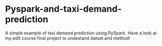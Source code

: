 # Pyspark-and-taxi-demand-prediction
A simple example of taxi demand prediction using PySpark. Have a look at my edX course final project to undestand datset and method!
